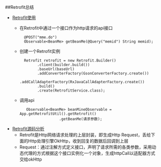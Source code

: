 ##Retrofit总结
*   [Retrofit使用](https://maxiaobu1999.github.io/html5/heima/README.html)
    * 在Retrofit中通过一个接口作为http请求的api接口

            @POST("mme.do")
            Observable<BeanMe> getBeanMe(@Query("memid") String memid);
    * 创建一个Retrofit实例

            Retrofit retrofit = new Retrofit.Builder()
                  .client(builder.build())
                  .baseUrl(baseUrl)
                  .addConverterFactory(GsonConverterFactory.create())
                  .addCallAdapterFactory(RxJavaCallAdapterFactory.create())
                  .build()
                  .create(RetrofitService.class);    
    * 调用api

             Observable<BeanMe> beanMineObservable = App.getRetrofitUtil().getRetrofit()
                            .getBeanMe(请求参数);
    
*   [Retrofit源码分析](https://maxiaobu1999.github.io/html5/heima/README.html)
    * Retrofit是Http网络请求处理的上层封装，即生成Http Request，丢给下面的Http处理引擎OkHttp，收到回复的数据后回调到上层
    * Request：通过注解方式定义接口，声明了请求所需的各类参数，采用动态代理的方式根据这个接口实例化一个对象，生成httpCall以适配器方式交给okHttp
    